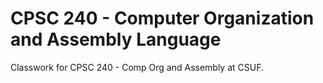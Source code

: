 # CPSC 240 - Computer Organization and Assembly Language

Classwork for CPSC 240 - Comp Org and Assembly at CSUF.
